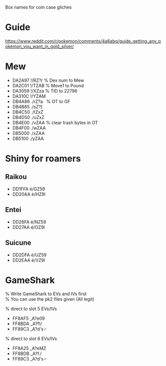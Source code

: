 Box names for coin case gliches

# Guide
https://www.reddit.com/r/pokemon/comments/4a6abq/guide_getting_any_pokémon_you_want_in_gold_silver/

# Mew
- DA2A97 !/RZ?r   % Dex num to Mew
- DA2C01 !/TZAB   % Move1 to Pound
- DA3059 !/XZza   % TID to 22796
- DA310C !/YZAM
- DB4A86 ./rZ?a   % OT to GF
- DB4B85 ./sZ?]
- DB4C50 ./tZxZ
- DB4D50 ./uZxZ
- DB4E00 ./vZAA   % clear trash bytes in OT
- DB4F00 ./wZAA
- DB5000 ./xZAA
- DB5100 ./yZAA

# Shiny for roamers
## Raikou
- DD1FFA é/GZ59
- DD20AA é/HZ9l
## Entei
- DD26FA é/NZ59
- DD27AA é/OZ9l
## Suicune
- DD2DFA é/UZ59
- DD2EAA é/VZ9l

# GameShark
% Write GameShark to EVs and IVs first  
% You can use the pk2 files given (All legit)  

% direct to slot 5 EVs/IVs  
- FF8AF5 _A?e09
- FF8BDA _A?f!/
- FF89C3 _A?d's♂ 

% direct to slot 6 EVs/IVs   
- FF8A25 _A?eMZ
- FF8BDB _A?f./
- FF89C3 _A?d's♂
